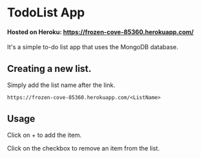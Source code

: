 # TodoList App
#### Hosted on Heroku: https://frozen-cove-85360.herokuapp.com/

It's a simple to-do list app that uses the MongoDB database.

## Creating a new list.
Simply add the list name after the link.

```https
https://frozen-cove-85360.herokuapp.com/<ListName>
```
## Usage

Click on + to add the item.

Click on the checkbox to remove an item from the list.
